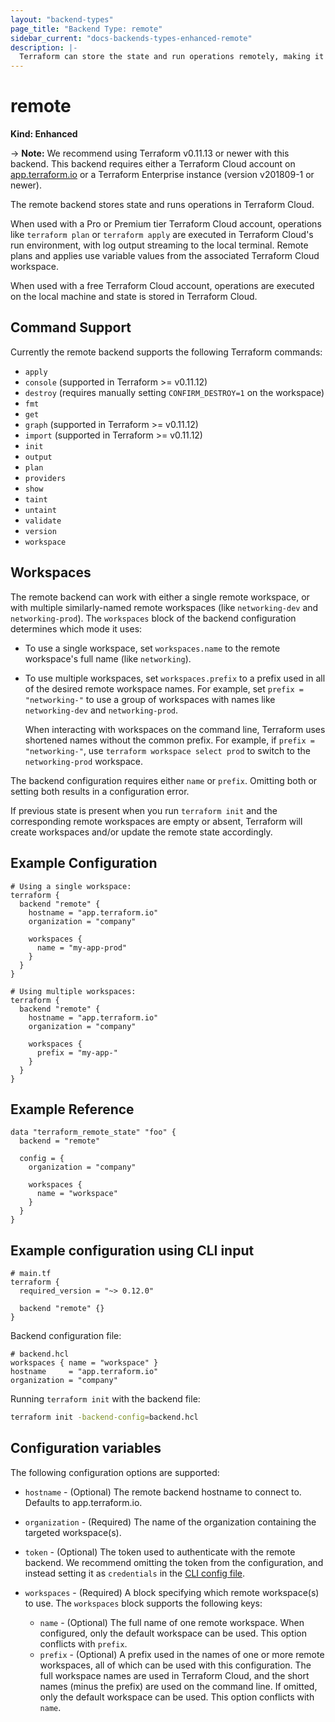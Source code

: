 ```yaml
---
layout: "backend-types"
page_title: "Backend Type: remote"
sidebar_current: "docs-backends-types-enhanced-remote"
description: |-
  Terraform can store the state and run operations remotely, making it easier to version and work with in a team.
---
```


# remote

**Kind: Enhanced**

-> **Note:** We recommend using Terraform v0.11.13 or newer with this
backend. This backend requires either a Terraform Cloud account on
[app.terraform.io](https://app.terraform.io) or a Terraform Enterprise instance
(version v201809-1 or newer).

The remote backend stores state and runs operations in Terraform Cloud.

When used with a Pro or Premium tier Terraform Cloud account, operations
like `terraform plan` or `terraform apply` are executed in Terraform
Cloud's run environment, with log output streaming to the local terminal.
Remote plans and applies use variable values from the associated Terraform
Cloud workspace.

When used with a free Terraform Cloud account, operations are executed on
the local machine and state is stored in Terraform Cloud.

## Command Support

Currently the remote backend supports the following Terraform commands:

- `apply`
- `console` (supported in Terraform >= v0.11.12)
- `destroy` (requires manually setting `CONFIRM_DESTROY=1` on the workspace)
- `fmt`
- `get`
- `graph` (supported in Terraform >= v0.11.12)
- `import` (supported in Terraform >= v0.11.12)
- `init`
- `output`
- `plan`
- `providers`
- `show`
- `taint`
- `untaint`
- `validate`
- `version`
- `workspace`

## Workspaces

The remote backend can work with either a single remote workspace, or with
multiple similarly-named remote workspaces (like `networking-dev` and
`networking-prod`). The `workspaces` block of the backend configuration
determines which mode it uses:

- To use a single workspace, set `workspaces.name` to the remote workspace's
  full name (like `networking`).

- To use multiple workspaces, set `workspaces.prefix` to a prefix used in
  all of the desired remote workspace names. For example, set
  `prefix = "networking-"` to use a group of workspaces with names like
  `networking-dev` and `networking-prod`.

  When interacting with workspaces on the command line, Terraform uses
  shortened names without the common prefix. For example, if
  `prefix = "networking-"`, use `terraform workspace select prod` to switch to
  the `networking-prod` workspace.

The backend configuration requires either `name` or `prefix`. Omitting both or
setting both results in a configuration error.

If previous state is present when you run `terraform init` and the corresponding
remote workspaces are empty or absent, Terraform will create workspaces and/or
update the remote state accordingly.

## Example Configuration

```hcl
# Using a single workspace:
terraform {
  backend "remote" {
    hostname = "app.terraform.io"
    organization = "company"

    workspaces {
      name = "my-app-prod"
    }
  }
}

# Using multiple workspaces:
terraform {
  backend "remote" {
    hostname = "app.terraform.io"
    organization = "company"

    workspaces {
      prefix = "my-app-"
    }
  }
}
```

## Example Reference

```hcl
data "terraform_remote_state" "foo" {
  backend = "remote"

  config = {
    organization = "company"

    workspaces {
      name = "workspace"
    }
  }
}
```

## Example configuration using CLI input

```hcl
# main.tf
terraform {
  required_version = "~> 0.12.0"

  backend "remote" {}
}
```

Backend configuration file:

```hcl
# backend.hcl
workspaces { name = "workspace" }
hostname     = "app.terraform.io"
organization = "company"
```

Running `terraform init` with the backend file:

```sh
terraform init -backend-config=backend.hcl
```

## Configuration variables

The following configuration options are supported:

* `hostname` - (Optional) The remote backend hostname to connect to. Defaults
  to app.terraform.io.
* `organization` - (Required) The name of the organization containing the
  targeted workspace(s).
* `token` - (Optional) The token used to authenticate with the remote backend.
  We recommend omitting the token from the configuration, and instead setting it
  as `credentials` in the
  [CLI config file](/docs/commands/cli-config.html#credentials).
* `workspaces` - (Required) A block specifying which remote workspace(s) to use.
  The `workspaces` block supports the following keys:

  * `name` - (Optional) The full name of one remote workspace. When configured,
    only the default workspace can be used. This option conflicts with `prefix`.
  * `prefix` - (Optional) A prefix used in the names of one or more remote
    workspaces, all of which can be used with this configuration. The full
    workspace names are used in Terraform Cloud, and the short names
    (minus the prefix) are used on the command line. If omitted, only the
    default workspace can be used. This option conflicts with `name`.
